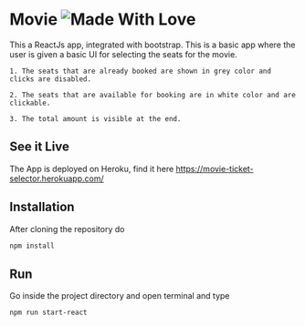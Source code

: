 # Movie ![Made With Love](https://img.shields.io/badge/Made%20With-Love-orange.svg)

This a ReactJs app, integrated with bootstrap. This is a basic app where the user is given a basic UI for selecting the seats for the movie.

```
1. The seats that are already booked are shown in grey color and clicks are disabled.

2. The seats that are available for booking are in white color and are clickable.

3. The total amount is visible at the end.
```
## See it Live
The App is deployed on Heroku,
find it here https://movie-ticket-selector.herokuapp.com/
## Installation

After cloning the repository do

```bash
npm install
```

## Run
Go inside the project directory and open terminal and type

```
npm run start-react
```
